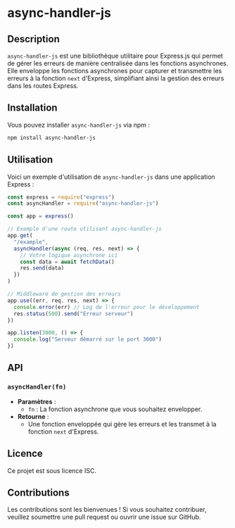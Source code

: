 # async-handler-js

## Description

`async-handler-js` est une bibliothèque utilitaire pour Express.js qui permet de gérer les erreurs de manière centralisée dans les fonctions asynchrones. Elle enveloppe les fonctions asynchrones pour capturer et transmettre les erreurs à la fonction `next` d'Express, simplifiant ainsi la gestion des erreurs dans les routes Express.

## Installation

Vous pouvez installer `async-handler-js` via npm :

```bash
npm install async-handler-js
```

## Utilisation

Voici un exemple d'utilisation de `async-handler-js` dans une application Express :

```javascript
const express = require("express")
const asyncHandler = require("async-handler-js")

const app = express()

// Exemple d'une route utilisant async-handler-js
app.get(
  "/example",
  asyncHandler(async (req, res, next) => {
    // Votre logique asynchrone ici
    const data = await fetchData()
    res.send(data)
  })
)

// Middleware de gestion des erreurs
app.use((err, req, res, next) => {
  console.error(err) // Log de l'erreur pour le développement
  res.status(500).send("Erreur serveur")
})

app.listen(3000, () => {
  console.log("Serveur démarré sur le port 3000")
})
```

## API

### `asyncHandler(fn)`

- **Paramètres** :
  - `fn` : La fonction asynchrone que vous souhaitez envelopper.
- **Retourne** :
  - Une fonction enveloppée qui gère les erreurs et les transmet à la fonction `next` d'Express.

## Licence

Ce projet est sous licence ISC.

## Contributions

Les contributions sont les bienvenues ! Si vous souhaitez contribuer, veuillez soumettre une pull request ou ouvrir une issue sur GitHub.
